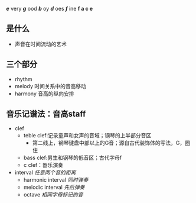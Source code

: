 ***e*** very ***g*** ood ***b*** oy ***d*** oes ***f*** ine
**f a c e**
## 是什么
* 声音在时间流动的艺术
## 三个部分
* rhythm
* melody
    时间关系中的音高移动
* harmony
    音高的纵向安排
## 音乐记谱法：音高staff
*  clef
    * teble clef:记录童声和女声的音域；钢琴的上半部分音区
        * 第二线上，钢琴键盘中部以上的G音；源自古代装饰体的写法，G，圈住
    * bass clef:男生和钢琴的低音区；古代字母f
    * c clef：器乐演奏
* interval
*任意两个音的距离*
    * harmonic interval
    *同时弹奏*
    * melodic interval
    *先后弹奏*
    * octave
    *相同字母标记的音*
